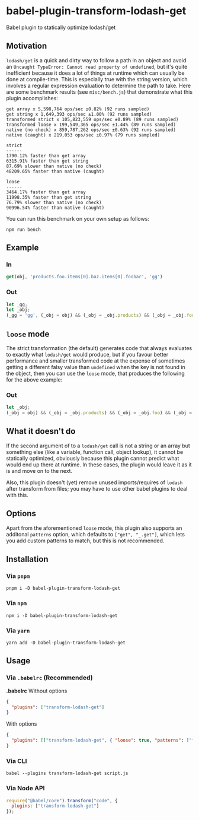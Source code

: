 # babel-plugin-transform-lodash-get
Babel plugin to statically optimize lodash/get

## Motivation
`lodash/get` is a quick and dirty way to follow a path in an object and avoid an `Uncaught TypeError: Cannot read property of undefined`, but it's quite inefficient because it does a lot of things at runtime which can usually be done at compile-time. This is especially true with the string version, which involves a regular expression evaluation to determine the path to take. Here are some benchmark results (see `misc/bench.js`) that demonstrate what this plugin accomplishes:

```
get array x 5,598,764 ops/sec ±0.82% (92 runs sampled)
get string x 1,649,393 ops/sec ±1.00% (92 runs sampled)
transformed strict x 105,823,559 ops/sec ±0.89% (89 runs sampled)
transformed loose x 199,549,365 ops/sec ±1.44% (89 runs sampled)
native (no check) x 859,787,262 ops/sec ±0.63% (92 runs sampled)
native (caught) x 219,053 ops/sec ±0.97% (79 runs sampled)

strict
------
1790.12% faster than get array
6315.91% faster than get string
87.69% slower than native (no check)
48209.65% faster than native (caught)

loose
------
3464.17% faster than get array
11998.35% faster than get string
76.79% slower than native (no check)
90996.54% faster than native (caught)
```

You can run this benchmark on your own setup as follows:
```
npm run bench
```

## Example

### In
```javascript
get(obj, 'products.foo.items[0].baz.items[0].foobar', 'gg')
```

### Out
```javascript
let _gg;
let _obj;
(_gg = 'gg', (_obj = obj) && (_obj = _obj.products) && (_obj = _obj.foo) && (_obj = _obj.items) && (_obj = _obj[0]) && (_obj = _obj.baz) && (_obj = _obj.items) && (_obj = _obj[0])) ? (_obj = _obj.foobar) === void 0 ? _gg : _obj : _gg;
```

## `loose` mode

The strict transformation (the default) generates code that always evaluates to exactly what `lodash/get` would produce, but if you favour better performance and smaller transformed code at the expense of sometimes getting a different falsy value than `undefined` when the key is not found in the object, then you can use the `loose` mode, that produces the following for the above example:

### Out
```javascript
let _obj;
(_obj = obj) && (_obj = _obj.products) && (_obj = _obj.foo) && (_obj = _obj.items) && (_obj = _obj[0]) && (_obj = _obj.baz) && (_obj = _obj.items) && (_obj = _obj[0]) && _obj.foobar || 'gg';
```

## What it doesn't do
If the second argument of to a `lodash/get` call is not a string or an array but something else (like a variable, function call, object lookup), it cannot be statically optimized, obviously because this plugin cannot predict what would end up there at runtime. In these cases, the plugin would leave it as it is and move on to the next.

Also, this plugin doesn't (yet) remove unused imports/requires of `lodash` after transform from files; you may have to use other babel plugins to deal with this.

## Options
Apart from the aforementioned `loose` mode, this plugin also supports an additonal `patterns` option, which defaults to `["get", "_.get"]`, which lets you add custom patterns to match, but this is not recommended.

## Installation
### Via `pnpm`
```
pnpm i -D babel-plugin-transform-lodash-get
```
### Via `npm`
```
npm i -D babel-plugin-transform-lodash-get
```
### Via `yarn`
```
yarn add -D babel-plugin-transform-lodash-get
```

## Usage
### Via `.babelrc` (Recommended)
**.babelrc**
Without options
```json
{
  "plugins": ["transform-lodash-get"]
}
```
With options
```json
{
  "plugins": [["transform-lodash-get", { "loose": true, "patterns": ["foo", "_.foo"] }]]
}
```
### Via CLI
```
babel --plugins transform-lodash-get script.js
```

### Via Node API
```javascript
require("@babel/core").transform("code", {
  plugins: ["transform-lodash-get"]
});
```

